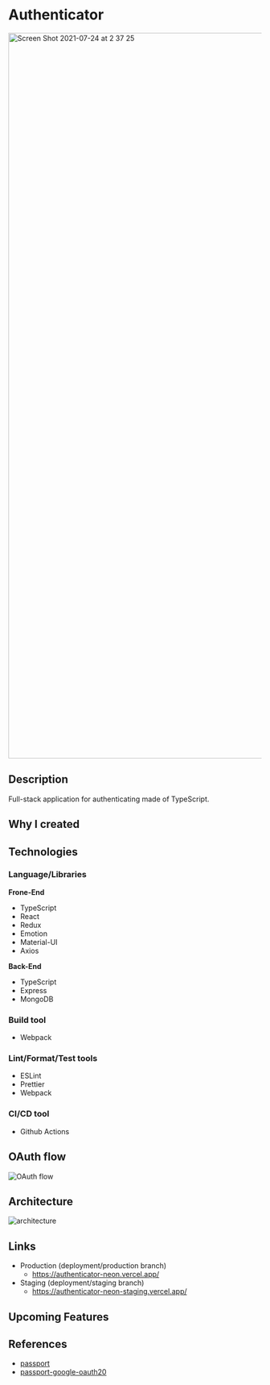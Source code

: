  # Authenticator
 
<img width="1440" alt="Screen Shot 2021-07-24 at 2 37 25" src="https://user-images.githubusercontent.com/54035518/126864541-04d3d60d-0b1a-4e58-83d1-8df963564362.png">

## Description 
Full-stack application for authenticating made of TypeScript.

## Why I created

## Technologies

### Language/Libraries
**Frone-End**
- TypeScript
- React
- Redux
- Emotion
- Material-UI
- Axios

**Back-End**
- TypeScript
- Express
- MongoDB

### Build tool
- Webpack

### Lint/Format/Test tools
- ESLint
- Prettier
- Webpack

### CI/CD tool
- Github Actions

## OAuth flow
![OAuth flow](https://user-images.githubusercontent.com/54035518/126883889-5e505853-c635-4aac-88b8-ba9c44cf7b92.png)


## Architecture
![architecture](https://user-images.githubusercontent.com/54035518/126865120-a01822bd-0dd0-4306-bda2-083304c86fe1.png)

## Links
- Production (deployment/production branch)
    - https://authenticator-neon.vercel.app/
- Staging (deployment/staging branch)
    - https://authenticator-neon-staging.vercel.app/

## Upcoming Features

## References
- [passport](https://github.com/jaredhanson/passport)
- [passport-google-oauth20](https://github.com/jaredhanson/passport-google-oauth2)
